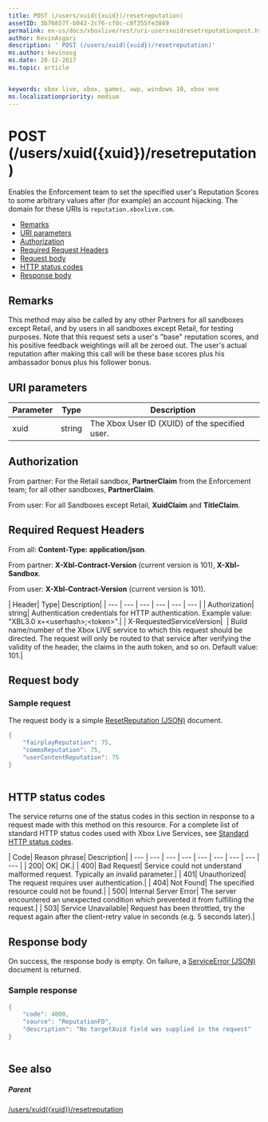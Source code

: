 ```yaml
---
title: POST (/users/xuid({xuid})/resetreputation)
assetID: 3b76857f-b043-2c76-cf0c-c8f355fe3849
permalink: en-us/docs/xboxlive/rest/uri-usersxuidresetreputationpost.html
author: KevinAsgari
description: ' POST (/users/xuid({xuid})/resetreputation)'
ms.author: kevinasg
ms.date: 20-12-2017
ms.topic: article


keywords: xbox live, xbox, games, uwp, windows 10, xbox one
ms.localizationpriority: medium
---
```



# POST (/users/xuid({xuid})/resetreputation)
Enables the Enforcement team to set the specified user's Reputation Scores to some arbitrary values after (for example) an account hijacking. 
The domain for these URIs is `reputation.xboxlive.com`.
 
  * [Remarks](#ID4EV)
  * [URI parameters](#ID4E5)
  * [Authorization](#ID4EJB)
  * [Required Request Headers](#ID4E5B)
  * [Request body](#ID4EYD)
  * [HTTP status codes](#ID4EOE)
  * [Response body](#ID4EQH)
 
<a id="ID4EV"></a>

 
## Remarks
 
This method may also be called by any other Partners for all sandboxes except Retail, and by users in all sandboxes except Retail, for testing purposes. Note that this request sets a user's "base" reputation scores, and his positive feedback weightings will all be zeroed out. The user's actual reputation after making this call will be these base scores plus his ambassador bonus plus his follower bonus.
  
<a id="ID4E5"></a>

 
## URI parameters
 
| Parameter| Type| Description| 
| --- | --- | --- | 
| xuid| string| The Xbox User ID (XUID) of the specified user.| 
  
<a id="ID4EJB"></a>

 
## Authorization
 
From partner: For the Retail sandbox, **PartnerClaim** from the Enforcement team; for all other sandboxes, **PartnerClaim**.
 
From user: For all Sandboxes except Retail, **XuidClaim** and **TitleClaim**.
  
<a id="ID4E5B"></a>

 
## Required Request Headers
 
From all: **Content-Type: application/json**.
 
From partner: **X-Xbl-Contract-Version** (current version is 101), **X-Xbl-Sandbox**.
 
From user: **X-Xbl-Contract-Version** (current version is 101).
 
| Header| Type| Description| 
| --- | --- | --- | --- | --- | --- | 
| Authorization| string| Authentication credentials for HTTP authentication. Example value: "XBL3.0 x=&lt;userhash>;&lt;token>".| 
| X-RequestedServiceVersion|  | Build name/number of the Xbox LIVE service to which this request should be directed. The request will only be routed to that service after verifying the validity of the header, the claims in the auth token, and so on. Default value: 101.| 
  
<a id="ID4EYD"></a>

 
## Request body
 
<a id="ID4E5D"></a>

 
### Sample request
 
The request body is a simple [ResetReputation (JSON)](../../json/json-resetreputation.md) document.
 

```cpp
{
    "fairplayReputation": 75,
    "commsReputation": 75,
    "userContentReputation": 75
}
      
```

   
<a id="ID4EOE"></a>

 
## HTTP status codes
 
The service returns one of the status codes in this section in response to a request made with this method on this resource. For a complete list of standard HTTP status codes used with Xbox Live Services, see [Standard HTTP status codes](../../additional/httpstatuscodes.md).
 
| Code| Reason phrase| Description| 
| --- | --- | --- | --- | --- | --- | --- | --- | --- | 
| 200| OK| OK.| 
| 400| Bad Request| Service could not understand malformed request. Typically an invalid parameter.| 
| 401| Unauthorized| The request requires user authentication.| 
| 404| Not Found| The specified resource could not be found.| 
| 500| Internal Server Error| The server encountered an unexpected condition which prevented it from fulfilling the request.| 
| 503| Service Unavailable| Request has been throttled, try the request again after the client-retry value in seconds (e.g. 5 seconds later).| 
  
<a id="ID4EQH"></a>

 
## Response body
 
On success, the response body is empty. On failure, a [ServiceError (JSON)](../../json/json-serviceerror.md) document is returned.
 
<a id="ID4E3H"></a>

 
### Sample response
 

```cpp
{
    "code": 4000,
    "source": "ReputationFD",
    "description": "No targetXuid field was supplied in the request"
}
         
```

   
<a id="ID4EHAAC"></a>

 
## See also
 
<a id="ID4EJAAC"></a>

 
##### Parent 

[/users/xuid({xuid})/resetreputation](uri-usersxuidresetreputation.md)

   